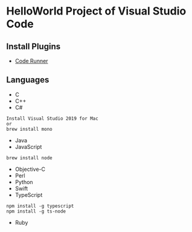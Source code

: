 # HelloWorld Project of Visual Studio Code

## Install Plugins
* [Code Runner](https://marketplace.visualstudio.com/items?itemName=formulahendry.code-runner)

## Languages
* C
* C++
* C#
```
Install Visual Studio 2019 for Mac
or
brew install mono
```
* Java
* JavaScript
```
brew install node
```
* Objective-C
* Perl
* Python
* Swift
* TypeScript
```
npm install -g typescript
npm install -g ts-node
```
* Ruby